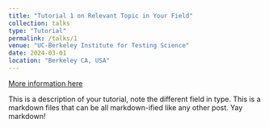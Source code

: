 ```yaml
---
title: "Tutorial 1 on Relevant Topic in Your Field"
collection: talks
type: "Tutorial"
permalink: /talks/1
venue: "UC-Berkeley Institute for Testing Science"
date: 2024-03-01
location: "Berkeley CA, USA"
---
```


[More information here](http://exampleurl.com)

This is a description of your tutorial, note the different field in type. This is a markdown files that can be all markdown-ified like any other post. Yay markdown!
